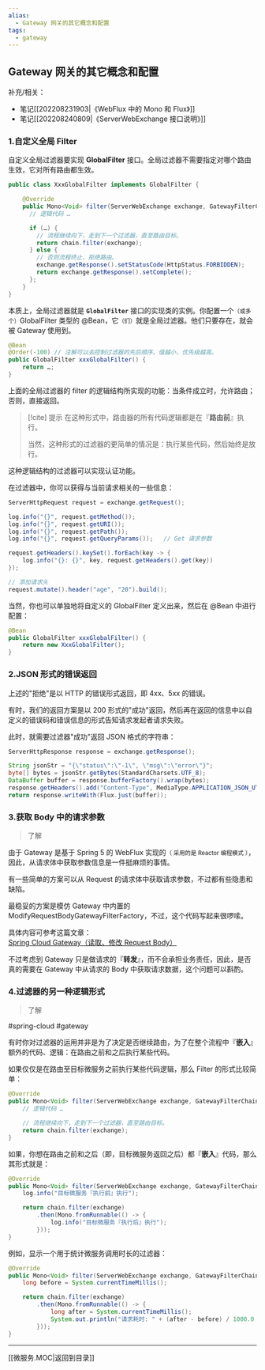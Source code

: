 ```yaml
---
alias: 
  - Gateway 网关的其它概念和配置
tags: 
  - gateway
---
```


## Gateway 网关的其它概念和配置

补充/相关：

- 笔记[[202208231903|《WebFlux 中的 Mono 和 Flux》]]
- 笔记[[202208240809|《ServerWebExchange 接口说明》]]

### 1.自定义全局 Filter

自定义全局过滤器要实现 **GlobalFilter** 接口。全局过滤器不需要指定对哪个路由生效，它对所有路由都生效。

```java
public class XxxGlobalFilter implements GlobalFilter {

    @Override
    public Mono<Void> filter(ServerWebExchange exchange, GatewayFilterChain chain) {
      // 逻辑代码 …

      if (…) {
        // 流程继续向下，走到下一个过滤器，直至路由目标。
        return chain.filter(exchange);
      } else {
        // 否则流程终止，拒绝路由。
        exchange.getResponse().setStatusCode(HttpStatus.FORBIDDEN);
        return exchange.getResponse().setComplete();
      };
    }
}
```

本质上，全局过滤器就是 **`GlobalFilter`** 接口的实现类的实例。你配置一个<small>（或多个）</small>GlobalFilter 类型的 @Bean，它<small>（们）</small>就是全局过滤器。他们只要存在，就会被 Gateway 使用到。

```java
@Bean
@Order(-100) // 注解可以去控制过滤器的先后顺序。值越小，优先级越高。
public GlobalFilter xxxGlobalFilter() {
    return …;
}
```

上面的全局过滤器的 filter 的逻辑结构所实现的功能：当条件成立时，允许路由；否则，直接返回。

> [!cite] 提示
> 在这种形式中，路由器的所有代码逻辑都是在『**路由前**』执行。
> 
> 当然，这种形式的过滤器的更简单的情况是：执行某些代码，然后始终是放行。

这种逻辑结构的过滤器可以实现认证功能。

在过滤器中，你可以获得与当前请求相关的一些信息：

```java
ServerHttpRequest request = exchange.getRequest();

log.info("{}", request.getMethod());
log.info("{}", request.getURI());
log.info("{}", request.getPath());
log.info("{}", request.getQueryParams());   // Get 请求参数

request.getHeaders().keySet().forEach(key -> {
    log.info("{}: {}", key, request.getHeaders().get(key))
});

// 添加请求头
request.mutate().header("age", "20").build();
```

当然，你也可以单独地将自定义的 GlobalFilter 定义出来，然后在 @Bean 中进行配置：

```java
@Bean
public GlobalFilter xxxGlobalFilter() {
    return new XxxGlobalFilter();
}
```

### 2.JSON 形式的错误返回 

上述的"拒绝"是以 HTTP 的错误形式返回，即 4xx、5xx 的错误。

有时，我们的返回方案是以 200 形式的"成功"返回，然后再在返回的信息中以自定义的错误码和错误信息的形式告知请求发起者请求失败。

此时，就需要过滤器"成功"返回 JSON 格式的字符串：

```java
ServerHttpResponse response = exchange.getResponse();

String jsonStr = "{\"status\":\"-1\", \"msg\":\"error\"}";
byte[] bytes = jsonStr.getBytes(StandardCharsets.UTF_8);  
DataBuffer buffer = response.bufferFactory().wrap(bytes);  
response.getHeaders().add("Content-Type", MediaType.APPLICATION_JSON_UTF8_VALUE);
return response.writeWith(Flux.just(buffer));
```

### 3.获取 Body 中的请求参数

> 了解

由于 Gateway 是基于 Spring 5 的 WebFlux 实现的<small>（ 采用的是 Reactor 编程模式 ）</small>，因此，从请求体中获取参数信息是一件挺麻烦的事情。

有一些简单的方案可以从 Request 的请求体中获取请求参数，不过都有些隐患和缺陷。

最稳妥的方案是模仿 Gateway 中内置的 ModifyRequestBodyGatewayFilterFactory，不过，这个代码写起来很啰嗦。

具体内容可参考这篇文章：[Spring Cloud Gateway（读取、修改 Request Body）](https://www.haoyizebo.com/posts/876ed1e8/)

不过考虑到 Gateway 只是做请求的『**转发**』，而不会承担业务责任，因此，是否真的需要在 Gateway 中从请求的 Body 中获取请求数据，这个问题可以斟酌。


### 4.过滤器的另一种逻辑形式

> 了解

#spring-cloud #gateway 

有时你对过滤器的运用并非是为了决定是否继续路由，为了在整个流程中『**嵌入**』额外的代码、逻辑：在路由之前和之后执行某些代码。

如果仅仅是在路由至目标微服务之前执行某些代码逻辑，那么 Filter 的形式比较简单：

```java
@Override
public Mono<Void> filter(ServerWebExchange exchange, GatewayFilterChain chain) {
    // 逻辑代码 …

    // 流程继续向下，走到下一个过滤器，直至路由目标。
    return chain.filter(exchange);
}
```

如果，你想在路由之前和之后（即，目标微服务返回之后）都『**嵌入**』代码，那么其形式就是：

```java
@Override
public Mono<Void> filter(ServerWebExchange exchange, GatewayFilterChain chain) {
    log.info("目标微服务『执行前』执行");

    return chain.filter(exchange)
        .then(Mono.fromRunnable(() -> {
            log.info("目标微服务『执行后』执行");
        }));
}
```

例如，显示一个用于统计微服务调用时长的过滤器：

```java
@Override
public Mono<Void> filter(ServerWebExchange exchange, GatewayFilterChain chain) {
    long before = System.currentTimeMillis();

    return chain.filter(exchange)
        .then(Mono.fromRunnable(() -> {
            long after = System.currentTimeMillis();
            System.out.println("请求耗时: " + (after - before) / 1000.0  + " 秒");
        }));
}
```

---

[[微服务.MOC|返回到目录]]